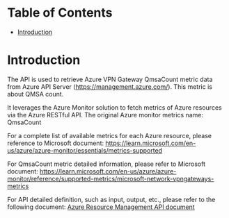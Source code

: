 # Table of Contents
- [Introduction](#introduction)


# Introduction <a name="introduction"></a>
The API is used to retrieve Azure VPN Gateway QmsaCount metric data from Azure API Server (https://management.azure.com/). This metric is about QMSA count.



It leverages the Azure Monitor solution to fetch metrics of Azure resources via the Azure RESTful API. The original Azure monitor metrics name: QmsaCount



For a complete list of available metrics for each Azure resource, please reference to Microsoft document: https://learn.microsoft.com/en-us/azure/azure-monitor/essentials/metrics-supported 

For QmsaCount metric detailed information, please refer to Microsoft document: https://learn.microsoft.com/en-us/azure/azure-monitor/reference/supported-metrics/microsoft-network-vpngateways-metrics

For API detailed definition, such as input, output, etc., please refer to the following document:
[Azure Resource Management API document](https://learn.microsoft.com/en-us/rest/api/monitor/metrics/list?view=rest-monitor-2023-10-01&tabs=HTTP)